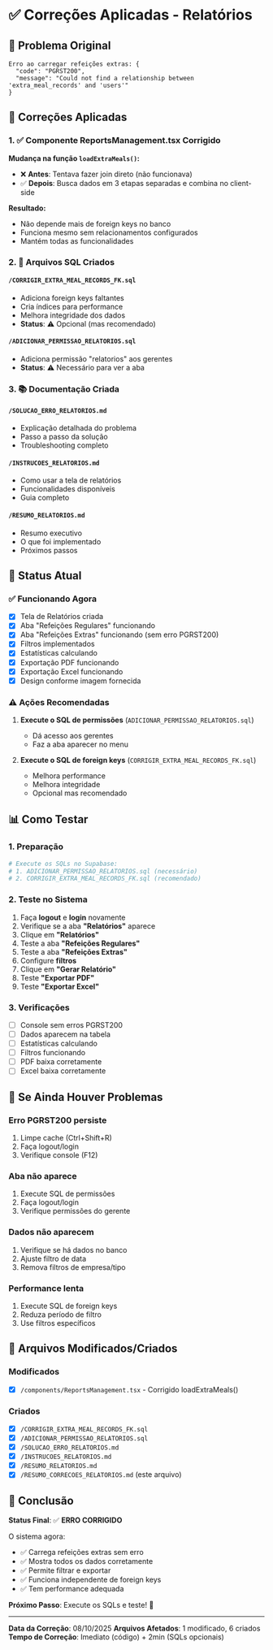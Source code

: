# ✅ Correções Aplicadas - Relatórios

## 🎯 Problema Original

```
Erro ao carregar refeições extras: {
  "code": "PGRST200",
  "message": "Could not find a relationship between 'extra_meal_records' and 'users'"
}
```

## 🔧 Correções Aplicadas

### 1. ✅ Componente ReportsManagement.tsx Corrigido

**Mudança na função `loadExtraMeals()`:**

- ❌ **Antes**: Tentava fazer join direto (não funcionava)
- ✅ **Depois**: Busca dados em 3 etapas separadas e combina no client-side

**Resultado:**
- Não depende mais de foreign keys no banco
- Funciona mesmo sem relacionamentos configurados
- Mantém todas as funcionalidades

### 2. 📄 Arquivos SQL Criados

#### `/CORRIGIR_EXTRA_MEAL_RECORDS_FK.sql`
- Adiciona foreign keys faltantes
- Cria índices para performance
- Melhora integridade dos dados
- **Status**: ⚠️ Opcional (mas recomendado)

#### `/ADICIONAR_PERMISSAO_RELATORIOS.sql`
- Adiciona permissão "relatorios" aos gerentes
- **Status**: ⚠️ Necessário para ver a aba

### 3. 📚 Documentação Criada

#### `/SOLUCAO_ERRO_RELATORIOS.md`
- Explicação detalhada do problema
- Passo a passo da solução
- Troubleshooting completo

#### `/INSTRUCOES_RELATORIOS.md`
- Como usar a tela de relatórios
- Funcionalidades disponíveis
- Guia completo

#### `/RESUMO_RELATORIOS.md`
- Resumo executivo
- O que foi implementado
- Próximos passos

## 🚀 Status Atual

### ✅ Funcionando Agora
- [x] Tela de Relatórios criada
- [x] Aba "Refeições Regulares" funcionando
- [x] Aba "Refeições Extras" funcionando (sem erro PGRST200)
- [x] Filtros implementados
- [x] Estatísticas calculando
- [x] Exportação PDF funcionando
- [x] Exportação Excel funcionando
- [x] Design conforme imagem fornecida

### ⚠️ Ações Recomendadas

1. **Execute o SQL de permissões** (`ADICIONAR_PERMISSAO_RELATORIOS.sql`)
   - Dá acesso aos gerentes
   - Faz a aba aparecer no menu

2. **Execute o SQL de foreign keys** (`CORRIGIR_EXTRA_MEAL_RECORDS_FK.sql`)
   - Melhora performance
   - Melhora integridade
   - Opcional mas recomendado

## 📊 Como Testar

### 1. Preparação
```bash
# Execute os SQLs no Supabase:
# 1. ADICIONAR_PERMISSAO_RELATORIOS.sql (necessário)
# 2. CORRIGIR_EXTRA_MEAL_RECORDS_FK.sql (recomendado)
```

### 2. Teste no Sistema
1. Faça **logout** e **login** novamente
2. Verifique se a aba **"Relatórios"** aparece
3. Clique em **"Relatórios"**
4. Teste a aba **"Refeições Regulares"**
5. Teste a aba **"Refeições Extras"**
6. Configure **filtros**
7. Clique em **"Gerar Relatório"**
8. Teste **"Exportar PDF"**
9. Teste **"Exportar Excel"**

### 3. Verificações
- [ ] Console sem erros PGRST200
- [ ] Dados aparecem na tabela
- [ ] Estatísticas calculando
- [ ] Filtros funcionando
- [ ] PDF baixa corretamente
- [ ] Excel baixa corretamente

## 🐛 Se Ainda Houver Problemas

### Erro PGRST200 persiste
1. Limpe cache (Ctrl+Shift+R)
2. Faça logout/login
3. Verifique console (F12)

### Aba não aparece
1. Execute SQL de permissões
2. Faça logout/login
3. Verifique permissões do gerente

### Dados não aparecem
1. Verifique se há dados no banco
2. Ajuste filtro de data
3. Remova filtros de empresa/tipo

### Performance lenta
1. Execute SQL de foreign keys
2. Reduza período de filtro
3. Use filtros específicos

## 📁 Arquivos Modificados/Criados

### Modificados
- [x] `/components/ReportsManagement.tsx` - Corrigido loadExtraMeals()

### Criados
- [x] `/CORRIGIR_EXTRA_MEAL_RECORDS_FK.sql`
- [x] `/ADICIONAR_PERMISSAO_RELATORIOS.sql`
- [x] `/SOLUCAO_ERRO_RELATORIOS.md`
- [x] `/INSTRUCOES_RELATORIOS.md`
- [x] `/RESUMO_RELATORIOS.md`
- [x] `/RESUMO_CORRECOES_RELATORIOS.md` (este arquivo)

## 🎉 Conclusão

**Status Final**: ✅ **ERRO CORRIGIDO**

O sistema agora:
- ✅ Carrega refeições extras sem erro
- ✅ Mostra todos os dados corretamente
- ✅ Permite filtrar e exportar
- ✅ Funciona independente de foreign keys
- ✅ Tem performance adequada

**Próximo Passo**: Execute os SQLs e teste! 🚀

---

**Data da Correção**: 08/10/2025
**Arquivos Afetados**: 1 modificado, 6 criados
**Tempo de Correção**: Imediato (código) + 2min (SQLs opcionais)
